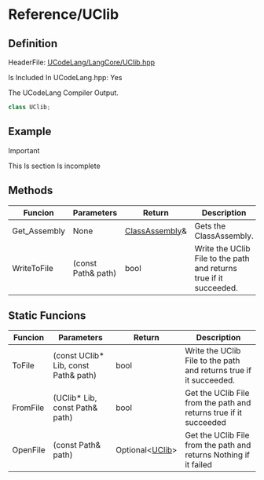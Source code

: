 # Reference/UClib

## Definition

HeaderFile: [UCodeLang/LangCore/UClib.hpp](https://github.com/LostbBlizzard/UCodeLang/blob/master/UCodeLang/UCodeLang/LangCore/UClib.hpp)

Is Included In UCodeLang.hpp: Yes

The UCodeLang Compiler Output.

```cpp
class UClib;
```

## Example

> [!IMPORTANT]
> This Is section Is incomplete

## Methods

| Funcion      | Parameters         | Return                               | Description                                                        |
| ------------ | ------------------ | ------------------------------------ | ------------------------------------------------------------------ |
| Get_Assembly | None               | [ClassAssembly](./ClassAssembly.md)& | Gets the ClassAssembly.                                            |
| WriteToFile  | (const Path& path) | bool                                 | Write the UClib File to the path and returns true if it succeeded. |

## Static Funcions

| Funcion  | Parameters                            | Return                         | Description                                                        |
| -------- | ------------------------------------- | ------------------------------ | ------------------------------------------------------------------ |
| ToFile   | (const UClib\* Lib, const Path& path) | bool                           | Write the UClib File to the path and returns true if it succeeded. |
| FromFile | (UClib\* Lib, const Path& path)       | bool                           | Get the UClib File from the path and returns true if it succeeded  |
| OpenFile | (const Path& path)                    | Optional\<[UClib](./UClib.md)> | Get the UClib File from the path and returns Nothing if it failed  |
